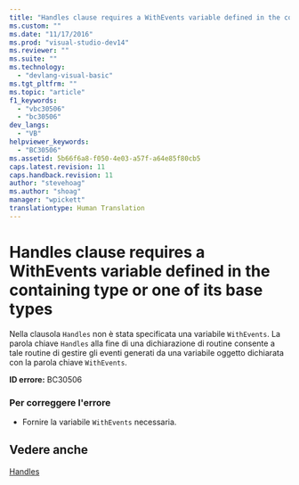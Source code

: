 ```yaml
---
title: "Handles clause requires a WithEvents variable defined in the containing type or one of its base types | Microsoft Docs"
ms.custom: ""
ms.date: "11/17/2016"
ms.prod: "visual-studio-dev14"
ms.reviewer: ""
ms.suite: ""
ms.technology: 
  - "devlang-visual-basic"
ms.tgt_pltfrm: ""
ms.topic: "article"
f1_keywords: 
  - "vbc30506"
  - "bc30506"
dev_langs: 
  - "VB"
helpviewer_keywords: 
  - "BC30506"
ms.assetid: 5b66f6a8-f050-4e03-a57f-a64e85f80cb5
caps.latest.revision: 11
caps.handback.revision: 11
author: "stevehoag"
ms.author: "shoag"
manager: "wpickett"
translationtype: Human Translation
---
```

# Handles clause requires a WithEvents variable defined in the containing type or one of its base types
Nella clausola `Handles` non è stata specificata una variabile `WithEvents`.  La parola chiave `Handles` alla fine di una dichiarazione di routine consente a tale routine di gestire gli eventi generati da una variabile oggetto dichiarata con la parola chiave `WithEvents`.  
  
 **ID errore:** BC30506  
  
### Per correggere l'errore  
  
-   Fornire la variabile `WithEvents` necessaria.  
  
## Vedere anche  
 [Handles](../../../visual-basic/language-reference/statements/handles-clause.md)